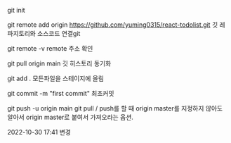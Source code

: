 git init

git remote add origin https://github.com/yuming0315/react-todolist.git
깃 레파지토리와 소스코드 연결git 

git remote -v
remote 주소 확인

git pull origin main
깃 히스토리 동기화

git add .
모든파일을 스테이지에 올림

git commit -m "first commit"
최초커밋

git push -u origin main
git pull / push를 할 때 origin master를 지정하지 않아도 알아서 origin master로 붙여서 가져오라는 옵션.

2022-10-30
17:41
변경
